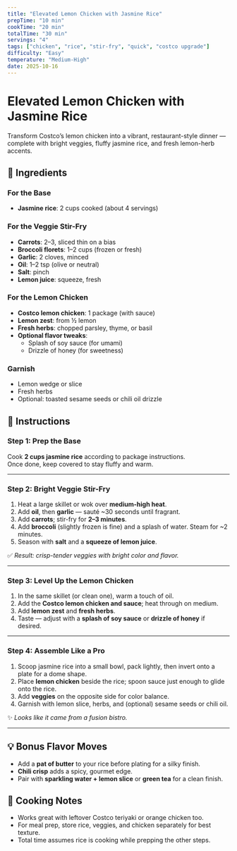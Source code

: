 ```yaml
---
title: "Elevated Lemon Chicken with Jasmine Rice"
prepTime: "10 min"
cookTime: "20 min"
totalTime: "30 min"
servings: "4"
tags: ["chicken", "rice", "stir-fry", "quick", "costco upgrade"]
difficulty: "Easy"
temperature: "Medium-High"
date: 2025-10-16
---
```


# Elevated Lemon Chicken with Jasmine Rice

Transform Costco’s lemon chicken into a vibrant, restaurant-style dinner — complete with bright veggies, fluffy jasmine rice, and fresh lemon-herb accents.

## 🧂 Ingredients

### For the Base
- **Jasmine rice**: 2 cups cooked (about 4 servings)

### For the Veggie Stir-Fry
- **Carrots**: 2–3, sliced thin on a bias  
- **Broccoli florets**: 1–2 cups (frozen or fresh)  
- **Garlic**: 2 cloves, minced  
- **Oil**: 1–2 tsp (olive or neutral)  
- **Salt**: pinch  
- **Lemon juice**: squeeze, fresh

### For the Lemon Chicken
- **Costco lemon chicken**: 1 package (with sauce)  
- **Lemon zest**: from ½ lemon  
- **Fresh herbs**: chopped parsley, thyme, or basil  
- **Optional flavor tweaks**:  
  - Splash of soy sauce (for umami)  
  - Drizzle of honey (for sweetness)

### Garnish
- Lemon wedge or slice  
- Fresh herbs  
- Optional: toasted sesame seeds or chili oil drizzle  

## 🔪 Instructions

### Step 1: Prep the Base
Cook **2 cups jasmine rice** according to package instructions.  
Once done, keep covered to stay fluffy and warm.

---

### Step 2: Bright Veggie Stir-Fry
1. Heat a large skillet or wok over **medium-high heat**.  
2. Add **oil**, then **garlic** — sauté ~30 seconds until fragrant.  
3. Add **carrots**; stir-fry for **2–3 minutes**.  
4. Add **broccoli** (slightly frozen is fine) and a splash of water. Steam for ~2 minutes.  
5. Season with **salt** and a **squeeze of lemon juice**.  

✅ *Result: crisp-tender veggies with bright color and flavor.*

---

### Step 3: Level Up the Lemon Chicken
1. In the same skillet (or clean one), warm a touch of oil.  
2. Add the **Costco lemon chicken and sauce**; heat through on medium.  
3. Add **lemon zest** and **fresh herbs**.  
4. Taste — adjust with a **splash of soy sauce** or **drizzle of honey** if desired.

---

### Step 4: Assemble Like a Pro
1. Scoop jasmine rice into a small bowl, pack lightly, then invert onto a plate for a dome shape.  
2. Place **lemon chicken** beside the rice; spoon sauce just enough to glide onto the rice.  
3. Add **veggies** on the opposite side for color balance.  
4. Garnish with lemon slice, herbs, and (optional) sesame seeds or chili oil.

✨ *Looks like it came from a fusion bistro.*

---

## 💡 Bonus Flavor Moves

- Add a **pat of butter** to your rice before plating for a silky finish.  
- **Chili crisp** adds a spicy, gourmet edge.  
- Pair with **sparkling water + lemon slice** or **green tea** for a clean finish.  

## 🍳 Cooking Notes

- Works great with leftover Costco teriyaki or orange chicken too.  
- For meal prep, store rice, veggies, and chicken separately for best texture.  
- Total time assumes rice is cooking while prepping the other steps.
